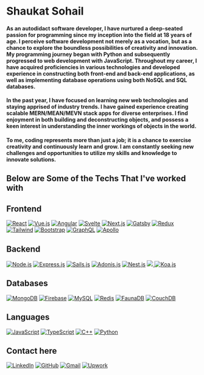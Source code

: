 
# Shaukat Sohail

#### As an autodidact software developer, I have nurtured a deep-seated passion for programming since my inception into the field at 18 years of age. I perceive software development not merely as a vocation, but as a chance to explore the boundless possibilities of creativity and innovation. My programming journey began with Python and subsequently progressed to web development with JavaScript. Throughout my career, I have acquired proficiencies in various technologies and developed experience in constructing both front-end and back-end applications, as well as implementing database operations using both NoSQL and SQL databases.

#### In the past year, I have focused on learning new web technologies and staying apprised of industry trends. I have gained experience creating scalable MERN/MEAN/MEVN stack apps for diverse enterprises. I find enjoyment in both building and deconstructing objects, and possess a keen interest in understanding the inner workings of objects in the world.

#### To me, coding represents more than just a job; it is a chance to exercise creativity and continuously learn and grow. I am constantly seeking new challenges and opportunities to utilize my skills and knowledge to innovate solutions.

## Below are Some of the Techs That I've worked with 

## Frontend

<p align="start">
  <a href="https://reactjs.org/"><img src="https://img.shields.io/badge/-React-61DAFB?style=flat&logo=react" alt="React"/></a>
  <a href="https://vuejs.org/"><img src="https://img.shields.io/badge/-Vue.js-4FC08D?style=flat&logo=vue.js" alt="Vue.js"/></a>
  <a href="https://angular.io/"><img src="https://img.shields.io/badge/-Angular-DD0031?style=flat&logo=angular" alt="Angular"/></a>
  <a href="https://svelte.dev/"><img src="https://img.shields.io/badge/-Svelte-f93e02?style=flat&logo=svelte" alt="Svelte"/></a>
  <a href="https://nextjs.org/"><img src="https://img.shields.io/badge/-Next.js-000000?style=flat&logo=next.js" alt="Next.js"/></a>
  <a href="https://www.gatsbyjs.org/"><img src="https://img.shields.io/badge/-Gatsby-663399?style=flat&logo=gatsby" alt="Gatsby"/></a>
  <a href="https://redux.js.org/"><img src="https://img.shields.io/badge/-Redux-764ABC?style=flat&logo=redux" alt="Redux"/></a>
  <a href="https://tailwindcss.com/"><img src="https://img.shields.io/badge/-Tailwind-38B2AC?style=flat&logo=tailwind" alt="Tailwind"/></a>
  <a href="https://getbootstrap.com/"><img src="https://img.shields.io/badge/-Bootstrap-563D7C?style=flat&logo=bootstrap" alt="Bootstrap"/></a>
  <a href="https://graphql.org/"><img src="https://img.shields.io/badge/-GraphQL-E10098?style=flat&logo=graphql" alt="GraphQL"/></a>
  <a href="https://www.apollographql.com/"><img src="https://img.shields.io/badge/-Apollo-FD3E44?style=flat&logo=apollo" alt="Apollo"/></a>
</p>

## Backend

<p align="start">
  <a href="https://nodejs.org/"><img src="https://img.shields.io/badge/-Node.js-339933?style=flat&logo=node.js" alt="Node.js"/></a>
  <a href="https://expressjs.com/"><img src="https://img.shields.io/badge/-Express.js-000?style=flat&logo=express.js" alt="Express.js"/></a>
  <a href="https://sailsjs.com/"><img src="https://img.shields.io/badge/-Sails.js-0093D0?style=flat&logo=sails.js" alt="Sails.js"/></a>
  <a href="https://adonisjs.com/"><img src="https://img.shields.io/badge/-Adonis.js-333333?style=flat&logo=adonis.js" alt="Adonis.js"/></a>
  <a href="https://nestjs.com/"><img src="https://img.shields.io/badge/-Nest.js-D42026?style=flat&logo=nest.js" alt="Nest.js"/></a>
  <a href="https://www.fastify.io/"><img src="https://img.shields.io/badge/-Fastify-FF5E5B?style=flat&logo=fastify "/> </a>
   <a href="https://koajs.com/"><img src="https://img.shields.io/badge/-Koa.js-00CC99?style=flat&logo=koa.js" alt="Koa.js"/></a>
  </p>

## Databases
<p align="start">
  <a href="https://www.mongodb.com/"><img src="https://img.shields.io/badge/-MongoDB-13AA52?style=flat&logo=mongodb" alt="MongoDB"/></a>
  <a href="https://firebase.google.com/"><img src="https://img.shields.io/badge/-Firebase-FFCA28?style=flat&logo=firebase" alt="Firebase"/></a>
  <a href="https://www.mysql.com/"><img src="https://img.shields.io/badge/-MySQL-4479A1?style=flat&logo=mysql" alt="MySQL"/></a>
  <a href="https://redis.io/"><img src="https://img.shields.io/badge/-Redis-D82C20?style=flat&logo=redis" alt="Redis"/></a>
  <a href="https://fauna.com/"><img src="https://img.shields.io/badge/-FaunaDB-81C7D4?style=flat&logo=fauna" alt="FaunaDB"/></a>
  <a href="https://couchdb.apache.org/"><img src="https://img.shields.io/badge/-CouchDB-4D4D4D?style=flat&logo=couchdb" alt="CouchDB"/></a>
</p>

## Languages 
<p align="start">
  <a href="https://developer.mozilla.org/en-US/docs/Web/JavaScript"><img src="https://img.shields.io/badge/-JavaScript-F7DF1E?style=flat&logo=javascript" alt="JavaScript"/></a>
  <a href="https://www.typescriptlang.org/"><img src="https://img.shields.io/badge/-TypeScript-007ACC?style=flat&logo=typescript" alt="TypeScript"/></a>
  <a href="https://isocpp.org/"><img src="https://img.shields.io/badge/-C++-D42026?style=flat&logo=c%2B%2B" alt="C++"/></a>
<a href="https://www.python.org/"><img src="https://img.shields.io/badge/-Python-2E5266?style=flat&logo=python" alt="Python"/></a>

</p>

## Contact here
<p align="start">
  <a href="https://linkedin.com/in/shaukat-sohail-012aaa167/"><img src="https://img.shields.io/badge/-LinkedIn-0077B5?style=flat&logo=linkedin" alt="LinkedIn"/></a>
  <a href="https://github.com/Shaukat456"><img src="https://img.shields.io/badge/-GitHub-181717?style=flat&logo=github" alt="GitHub"/></a>
  <a href="mailto:shaukatfullstack134@gmail.com"><img src="https://img.shields.io/badge/-Gmail-D14836?style=flat&logo=gmail" alt="Gmail"/></a>
  <a href="https://www.upwork.com/freelancers/~017a55a5fc20b70028"><img src="https://img.shields.io/badge/-Upwork-6D6D6D?style=flat&logo=upwork" alt="Upwork"/></a>
</p>
